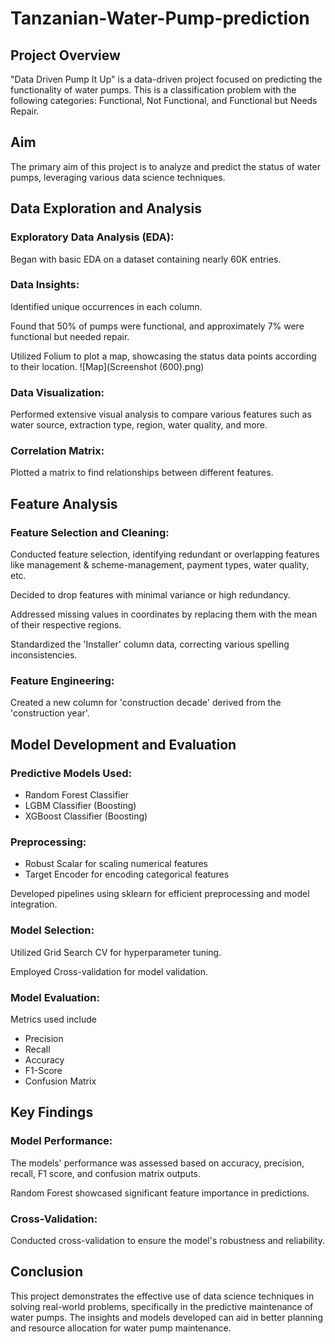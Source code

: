 
# Tanzanian-Water-Pump-prediction


## Project Overview 
"Data Driven Pump It Up" is a data-driven project focused on predicting the functionality of water pumps. This is a classification problem with the following categories: Functional, Not Functional, and Functional but Needs Repair.

## Aim 
The primary aim of this project is to analyze and predict the status of water pumps, leveraging various data science techniques.

## Data Exploration and Analysis 
### Exploratory Data Analysis (EDA):
 Began with basic EDA on a dataset containing nearly 60K entries.
 
### Data Insights: 
Identified unique occurrences in each column. 
 
 Found that 50% of pumps were functional, and approximately 7% were functional but needed repair. 

 Utilized Folium to plot a map, showcasing the status data points according to their location.
 ![Map](Screenshot (600).png)
 
###  Data Visualization: 
Performed extensive visual analysis to compare various features such as water source, extraction type, region, water quality, and more. 

### Correlation Matrix: 
Plotted a matrix to find relationships between different features.

## Feature Analysis 

### Feature Selection and Cleaning: 
Conducted feature selection, identifying redundant or overlapping features like management & scheme-management, payment types, water quality, etc. 

Decided to drop features with minimal variance or high redundancy.

 Addressed missing values in coordinates by replacing them with the mean of their respective regions. 
 
 Standardized the 'Installer' column data, correcting various spelling inconsistencies. 
 
 ### Feature Engineering: 
 Created a new column for 'construction decade' derived from the 'construction year'. 

## Model Development and Evaluation 
### Predictive Models Used: 
* Random Forest Classifier 
* LGBM Classifier (Boosting) 
* XGBoost Classifier (Boosting) 

### Preprocessing: 
* Robust Scalar for scaling numerical features
* Target Encoder for encoding categorical features

Developed pipelines using sklearn for efficient preprocessing and model integration. 

### Model Selection: 

Utilized Grid Search CV for hyperparameter tuning. 

Employed Cross-validation for model validation. 

### Model Evaluation: 
Metrics used include
* Precision 
* Recall 
* Accuracy
* F1-Score 
* Confusion Matrix 

## Key Findings 
### Model Performance: 
The models' performance was assessed based on accuracy, precision, recall, F1 score, and confusion matrix outputs. 

Random Forest showcased significant feature importance in predictions.
### Cross-Validation:
 Conducted cross-validation to ensure the model's robustness and reliability. 
 
## Conclusion 

This project demonstrates the effective use of data science techniques in solving real-world problems, specifically in the predictive maintenance of water pumps. The insights and models developed can aid in better planning and resource allocation for water pump maintenance.
